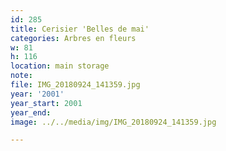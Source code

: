 ```yaml
---
id: 285
title: Cerisier 'Belles de mai'
categories: Arbres en fleurs
w: 81
h: 116
location: main storage
note:
file: IMG_20180924_141359.jpg
year: '2001'
year_start: 2001
year_end:
image: ../../media/img/IMG_20180924_141359.jpg

---
```

